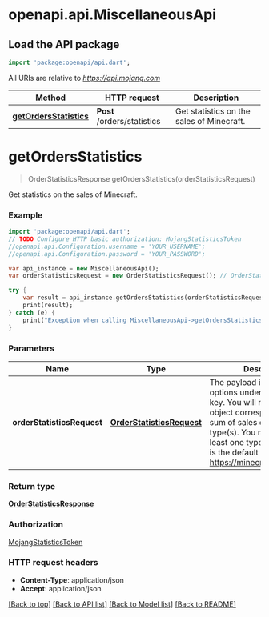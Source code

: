 # openapi.api.MiscellaneousApi

## Load the API package
```dart
import 'package:openapi/api.dart';
```

All URIs are relative to *https://api.mojang.com*

Method | HTTP request | Description
------------- | ------------- | -------------
[**getOrdersStatistics**](MiscellaneousApi.md#getOrdersStatistics) | **Post** /orders/statistics | Get statistics on the sales of Minecraft.


# **getOrdersStatistics**
> OrderStatisticsResponse getOrdersStatistics(orderStatisticsRequest)

Get statistics on the sales of Minecraft.

### Example 
```dart
import 'package:openapi/api.dart';
// TODO Configure HTTP basic authorization: MojangStatisticsToken
//openapi.api.Configuration.username = 'YOUR_USERNAME';
//openapi.api.Configuration.password = 'YOUR_PASSWORD';

var api_instance = new MiscellaneousApi();
var orderStatisticsRequest = new OrderStatisticsRequest(); // OrderStatisticsRequest | The payload is a json list of options under the metricKeys key. You will receive a single object corresponding to the sum of sales of the requested type(s). You must request at least one type of sale. Below is the default list used by https://minecraft.net/en/stats/

try { 
    var result = api_instance.getOrdersStatistics(orderStatisticsRequest);
    print(result);
} catch (e) {
    print("Exception when calling MiscellaneousApi->getOrdersStatistics: $e\n");
}
```

### Parameters

Name | Type | Description  | Notes
------------- | ------------- | ------------- | -------------
 **orderStatisticsRequest** | [**OrderStatisticsRequest**](OrderStatisticsRequest.md)| The payload is a json list of options under the metricKeys key. You will receive a single object corresponding to the sum of sales of the requested type(s). You must request at least one type of sale. Below is the default list used by https://minecraft.net/en/stats/ | 

### Return type

[**OrderStatisticsResponse**](OrderStatisticsResponse.md)

### Authorization

[MojangStatisticsToken](../README.md#MojangStatisticsToken)

### HTTP request headers

 - **Content-Type**: application/json
 - **Accept**: application/json

[[Back to top]](#) [[Back to API list]](../README.md#documentation-for-api-endpoints) [[Back to Model list]](../README.md#documentation-for-models) [[Back to README]](../README.md)

